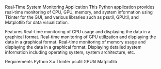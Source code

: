 Real-Time System Monitoring Application
This Python application provides real-time monitoring of CPU, GPU, memory, and system information using Tkinter for the GUI, and various libraries such as psutil, GPUtil, and Matplotlib for data visualization.

Features
Real-time monitoring of CPU usage and displaying the data in a graphical format.
Real-time monitoring of GPU utilization and displaying the data in a graphical format.
Real-time monitoring of memory usage and displaying the data in a graphical format.
Displaying detailed system information including operating system, system architecture, etc.

Requirements
Python 3.x
Tkinter
psutil
GPUtil
Matplotlib
